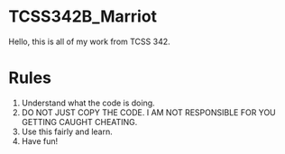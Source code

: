 # TCSS342B_Marriot
Hello, this is all of my work from TCSS 342.

# Rules
1. Understand what the code is doing.
2. DO NOT JUST COPY THE CODE. I AM NOT RESPONSIBLE FOR YOU GETTING CAUGHT CHEATING.
3. Use this fairly and learn.
4. Have fun!
